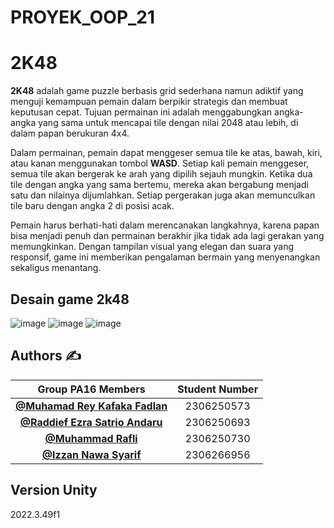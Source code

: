 
# PROYEK_OOP_21

# **2K48**

**2K48** adalah game puzzle berbasis grid sederhana namun adiktif yang menguji kemampuan pemain dalam berpikir strategis dan membuat keputusan cepat. Tujuan permainan ini adalah menggabungkan angka-angka yang sama untuk mencapai tile dengan nilai 2048 atau lebih, di dalam papan berukuran 4x4.

Dalam permainan, pemain dapat menggeser semua tile ke atas, bawah, kiri, atau kanan menggunakan tombol **WASD**. Setiap kali pemain menggeser, semua tile akan bergerak ke arah yang dipilih sejauh mungkin. Ketika dua tile dengan angka yang sama bertemu, mereka akan bergabung menjadi satu dan nilainya dijumlahkan. Setiap pergerakan juga akan memunculkan tile baru dengan angka 2 di posisi acak.

Pemain harus berhati-hati dalam merencanakan langkahnya, karena papan bisa menjadi penuh dan permainan berakhir jika tidak ada lagi gerakan yang memungkinkan. Dengan tampilan visual yang elegan dan suara yang responsif, game ini memberikan pengalaman bermain yang menyenangkan sekaligus menantang.

## Desain game 2k48
![image](https://hackmd.io/_uploads/Sy7K75rHJe.png)
![image](https://hackmd.io/_uploads/B1Y375BB1g.png)
![image](https://hackmd.io/_uploads/HkuXE9Br1x.png)


## **Authors ✍️**
| Group PA16 Members | Student Number |
| :----------------: | :------------: |
| [**@Muhamad Rey Kafaka Fadlan**](https://github.com/MuhamadReyKF)| 2306250573 |
| [**@Raddief Ezra Satrio Andaru**](https://github.com/Raddief)| 2306250693 |
| [**@Muhammad Rafli**](https://github.com/MRafli127)| 2306250730 |
| [**@Izzan Nawa Syarif**](https://github.com/0TheMagik)| 2306266956 |

## Version Unity
2022.3.49f1
